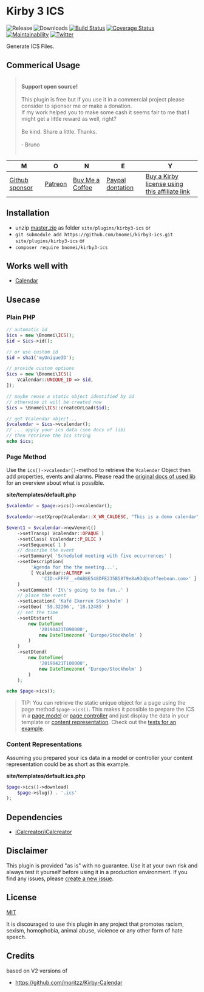 # Kirby 3 ICS

![Release](https://flat.badgen.net/packagist/v/bnomei/kirby3-ics?color=ae81ff)
![Downloads](https://flat.badgen.net/packagist/dt/bnomei/kirby3-ics?color=272822)
[![Build Status](https://flat.badgen.net/travis/bnomei/kirby3-ics)](https://travis-ci.com/bnomei/kirby3-ics)
[![Coverage Status](https://flat.badgen.net/coveralls/c/github/bnomei/kirby3-ics)](https://coveralls.io/github/bnomei/kirby3-ics) 
[![Maintainability](https://flat.badgen.net/codeclimate/maintainability/bnomei/kirby3-ics)](https://codeclimate.com/github/bnomei/kirby3-ics) 
[![Twitter](https://flat.badgen.net/badge/twitter/bnomei?color=66d9ef)](https://twitter.com/bnomei)

Generate ICS Files.

## Commerical Usage

> <br>
> <b>Support open source!</b><br><br>
> This plugin is free but if you use it in a commercial project please consider to sponsor me or make a donation.<br>
> If my work helped you to make some cash it seems fair to me that I might get a little reward as well, right?<br><br>
> Be kind. Share a little. Thanks.<br><br>
> &dash; Bruno<br>
> &nbsp; 

| M | O | N | E | Y |
|---|----|---|---|---|
| [Github sponsor](https://github.com/sponsors/bnomei) | [Patreon](https://patreon.com/bnomei) | [Buy Me a Coffee](https://buymeacoff.ee/bnomei) | [Paypal dontation](https://www.paypal.me/bnomei/15) | [Buy a Kirby license using this affiliate link](https://a.paddle.com/v2/click/1129/35731?link=1170) |

## Installation

- unzip [master.zip](https://github.com/bnomei/kirby3-ics/archive/master.zip) as folder `site/plugins/kirby3-ics` or
- `git submodule add https://github.com/bnomei/kirby3-ics.git site/plugins/kirby3-ics` or
- `composer require bnomei/kirby3-ics`

## Works well with

- [Calendar](https://github.com/bnomei/kirby3-calendar)

## Usecase

### Plain PHP

```php
// automatic id
$ics = new \Bnomei\ICS();
$id = $ics->id();

// or use custom id
$id = sha1('myUniqueID');

// provide custom options
$ics = new \Bnomei\ICS([
    Vcalendar::UNIQUE_ID => $id,
]);

// maybe reuse a static object identified by id
// otherwise it will be created now
$ics = \Bnomei\ICS::createOrLoad($id);

// get Vcalendar object...
$vcalendar = $ics->vcalendar();
// ... apply your ics data (see docs of lib)
// then retrieve the ics string
echo $ics;
```

### Page Method

Use the `ics()->vcalendar()`-method to retrieve the `Vcalender` Object then add properties, events and alarms. Please read the [original docs of used lib](https://github.com/iCalcreator/iCalcreator) for an overview about what is possible.

**site/templates/default.php**
```php
$vcalendar = $page->ics()->vcalendar();

$vcalendar->setXprop(Vcalendar::X_WR_CALDESC, "This is a demo calendar");

$event1 = $vcalendar->newVevent()
    ->setTransp( Vcalendar::OPAQUE )
    ->setClass( Vcalendar::P_BLIC )
    ->setSequence( 1 )
    // describe the event
    ->setSummary( 'Scheduled meeting with five occurrences' )
    ->setDescription(
         'Agenda for the the meeting...',
         [ Vcalendar::ALTREP => 
             'CID:<FFFF__=0ABBE548DFE235B58f9e8a93d@coffeebean.com>' ]
    )
    ->setComment( 'It\'s going to be fun..' )
    // place the event
    ->setLocation( 'Kafé Ekorren Stockholm' )
    ->setGeo( '59.32206', '18.12485' )
    // set the time
    ->setDtstart(
        new DateTime(
            '20190421T090000',
            new DateTimezone( 'Europe/Stockholm' )
        )
    )
    ->setDtend(
        new DateTime(
            '20190421T100000',
            new DateTimezone( 'Europe/Stockholm' )
        )
    );

echo $page->ics();
```

> TIP: You can retrieve the static unique object for a page using the page method `$page->ics()`. This makes it possible to prepare the ICS in a [page model](https://getkirby.com/docs/reference/plugins/extensions/page-models) or [page controller](https://getkirby.com/docs/guide/templates/controllers) and just display the data in your template or [content representation](https://getkirby.com/docs/guide/templates/content-representations). Check out the [tests for an example](https://github.com/bnomei/kirby3-ics/tree/master/tests/site).


### Content Representations

Assuming you prepared your ics data in a model or controller your content representation could be as short as this example.

**site/templates/default.ics.php**
```php
$page->ics()->download(
    $page->slug() . '.ics'
);
```


## Dependencies

- [iCalcreator/iCalcreator](https://github.com/iCalcreator/iCalcreator)

## Disclaimer

This plugin is provided "as is" with no guarantee. Use it at your own risk and always test it yourself before using it in a production environment. If you find any issues, please [create a new issue](https://github.com/bnomei/kirby3-ics/issues/new).

## License

[MIT](https://opensource.org/licenses/MIT)

It is discouraged to use this plugin in any project that promotes racism, sexism, homophobia, animal abuse, violence or any other form of hate speech.

## Credits

based on V2 versions of
- https://github.com/moritzz/Kirby-Calendar
